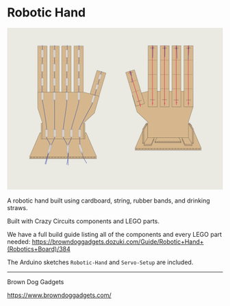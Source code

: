 # Robotic Hand

![Robotic Hand](Images/hand.png)

A robotic hand built using cardboard, string, rubber bands, and drinking straws.

Built with Crazy Circuits components and LEGO parts.

We have a full build guide listing all of the components and every LEGO part needed: https://browndoggadgets.dozuki.com/Guide/Robotic+Hand+(Robotics+Board)/384

The Arduino sketches `Robotic-Hand` and `Servo-Setup` are included.


---

Brown Dog Gadgets

https://www.browndoggadgets.com/

